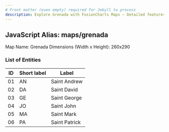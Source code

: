 ```yaml
---
# Front matter (even empty) required for Jekyll to process
description: Explore Grenada with FusionCharts Maps – Detailed features for seamless integration. Try now & enhance your data visualization today! 
---
```


## JavaScript Alias: maps/grenada

Map Name: Grenada
Dimensions (Width x Height): 260x290





### List of Entities

ID | Short label | Label
---|---|---|
01|AN|Saint Andrew
02|DA|Saint David
03|GE|Saint George
04|JO|Saint John
05|MA|Saint Mark
06|PA|Saint Patrick

